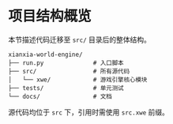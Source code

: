 # 项目结构概览

本节描述代码迁移至 `src/` 目录后的整体结构。

```
xianxia-world-engine/
├── run.py              # 入口脚本
├── src/                # 所有源代码
│   └── xwe/            # 游戏引擎核心模块
├── tests/              # 单元测试
└── docs/               # 文档
```

源代码均位于 `src` 下，引用时需使用 `src.xwe` 前缀。
